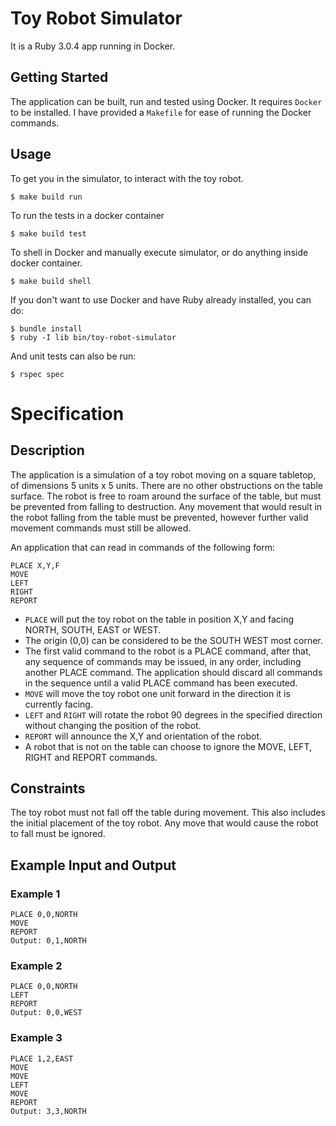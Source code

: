 # Toy Robot Simulator

It is a Ruby 3.0.4 app running in Docker.

## Getting Started

The application can be built, run and tested using Docker.
It requires `Docker` to be installed.
I have provided a `Makefile` for ease of running the Docker commands.

## Usage

To get you in the simulator, to interact with the toy robot.

    $ make build run

To run the tests in a docker container

    $ make build test

To shell in Docker and manually execute simulator, or do anything inside docker container.

    $ make build shell

If you don't want to use Docker and have Ruby already installed, you can do:

    $ bundle install
    $ ruby -I lib bin/toy-robot-simulator

And unit tests can also be run:

    $ rspec spec

# Specification

## Description

The application is a simulation of a toy robot moving on a square tabletop, of dimensions 5 units x 5 units. There are no other obstructions on the table surface. The robot is free to roam around the surface of the table, but must be prevented from falling to destruction. Any movement that would result in the robot falling from the table must be prevented, however further valid movement commands must still be allowed.

An application that can read in commands of the following form:

```plain
PLACE X,Y,F
MOVE
LEFT
RIGHT
REPORT
```

- `PLACE` will put the toy robot on the table in position X,Y and facing NORTH, SOUTH, EAST or WEST.
- The origin (0,0) can be considered to be the SOUTH WEST most corner.
- The first valid command to the robot is a PLACE command, after that, any sequence of commands may be issued, in any order, including another PLACE command. The application should discard all commands in the sequence until a valid PLACE command has been executed.
- `MOVE` will move the toy robot one unit forward in the direction it is currently facing.
- `LEFT` and `RIGHT` will rotate the robot 90 degrees in the specified direction without changing the position of the robot.
- `REPORT` will announce the X,Y and orientation of the robot.
- A robot that is not on the table can choose to ignore the MOVE, LEFT, RIGHT and REPORT commands.

## Constraints

The toy robot must not fall off the table during movement. This also includes the initial placement of the toy robot.
Any move that would cause the robot to fall must be ignored.

## Example Input and Output

### Example 1

```plain
PLACE 0,0,NORTH
MOVE
REPORT
Output: 0,1,NORTH
```

### Example 2

```plain
PLACE 0,0,NORTH
LEFT
REPORT
Output: 0,0,WEST
```

### Example 3

```plain
PLACE 1,2,EAST
MOVE
MOVE
LEFT
MOVE
REPORT
Output: 3,3,NORTH
```
